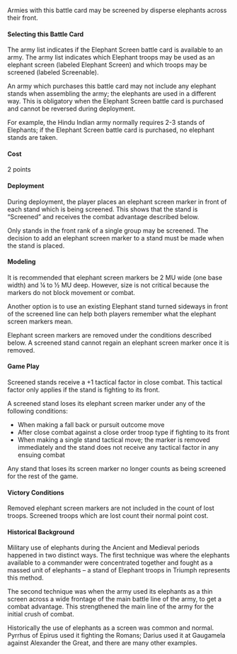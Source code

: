 Armies with this battle card may be screened by disperse elephants across their front.

#### Selecting this Battle Card
The army list indicates if the Elephant Screen battle card is available to an army. The army list indicates which Elephant troops may be used as an elephant screen (labeled Elephant Screen) and which troops may be screened (labeled Screenable).

An army which purchases this battle card may not include any elephant stands when assembling the army; the elephants are used in a different way. This is obligatory when the Elephant Screen battle card is purchased and cannot be reversed during deployment.

For example, the Hindu Indian army normally requires 2-3 stands of Elephants; if the Elephant Screen battle card is purchased, no elephant stands are taken. 

#### Cost
2 points

#### Deployment
During deployment, the player places an elephant screen marker in front of each stand which is being screened.  This shows that the stand is “Screened” and receives the combat advantage described below.

Only stands in the front rank of a single group may be screened.  The decision to add an elephant screen marker to a stand must be made when the stand is placed.

#### Modeling
It is recommended that elephant screen markers be 2 MU wide (one base width) and ¼ to ½ MU deep.  However, size is not critical because the markers do not block movement or combat.

Another option is to use an existing Elephant stand turned sideways in front of the screened line can help both players remember what the elephant screen markers mean.

Elephant screen markers are removed under the conditions described below.  A screened stand cannot regain an elephant screen marker once it is removed.

#### Game Play
Screened stands receive a +1 tactical factor in close combat.  This tactical factor only applies if the stand is fighting to its front.

A screened stand loses its elephant screen marker under any of the following conditions:
- When making a fall back or pursuit outcome move
- After close combat against a close order troop type if fighting to its front
- When making a single stand tactical move;  the marker is removed immediately and the stand does not receive any tactical factor in any ensuing combat

Any stand that loses its screen marker no longer counts as being screened for the rest of the game.

#### Victory Conditions
Removed elephant screen markers are not included in the count of lost troops. Screened troops which are lost count their normal point cost.

#### Historical Background
Military use of elephants during the Ancient and Medieval periods happened in two distinct ways.  The first technique was where the elephants available to a commander were concentrated together and fought as a massed unit of elephants – a stand of Elephant troops in Triumph represents this method.

The second technique was when the army used its elephants as a thin screen across a wide frontage of the main battle line of the army, to get a combat advantage.  This strengthened the main line of the army for the initial crush of combat.

Historically the use of elephants as a screen was common and normal.  Pyrrhus of Epirus used it fighting the Romans; Darius used it at Gaugamela against Alexander the Great, and there are many other examples.
